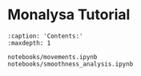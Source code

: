 
# Monalysa Tutorial


```{toctree}
:caption: 'Contents:'
:maxdepth: 1

notebooks/movements.ipynb
notebooks/smoothness_analysis.ipynb
```